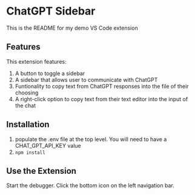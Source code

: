 # ChatGPT Sidebar

This is the README for my demo VS Code extension

## Features

This extension features:

1. A button to toggle a sidebar
2. A sidebar that allows user to communicate with ChatGPT
3. Funtionality to copy text from ChatGPT responses into the file of their choosing
4. A right-click option to copy text from their text editor into the input of the chat

## Installation

1. populate the .env file at the top level. You will need to have a CHAT_GPT_API_KEY value
2. `npm install`

## Use the Extension

Start the debugger. Click the bottom icon on the left navigation bar.
